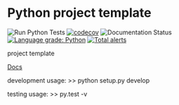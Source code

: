 # Python project template

![Run Python Tests](https://github.com/augeorge/test/workflows/build-test/badge.svg)
[![codecov](https://codecov.io/gh/augeorge/demo_project/branch/main/graph/badge.svg?token=UCK7G6H7IB)](https://codecov.io/gh/augeorge/demo_project)
![Documentation Status](https://readthedocs.org/projects/demo-project-docs/badge/?version=latest)
[![Language grade: Python](https://img.shields.io/lgtm/grade/python/g/augeorge/demo_project.svg?logo=lgtm&logoWidth=18)](https://lgtm.com/projects/g/augeorge/demo_project/context:python)
[![Total alerts](https://img.shields.io/lgtm/alerts/g/augeorge/demo_project.svg?logo=lgtm&logoWidth=18)](https://lgtm.com/projects/g/augeorge/demo_project/alerts/)
     
project template 

[Docs](https://demo-project-docs.readthedocs.io/)

development usage: >> python setup.py develop 

testing usage: >> py.test -v 



